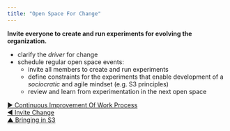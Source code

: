 ```yaml
---
title: "Open Space For Change"
---
```



**Invite everyone to create and run experiments for evolving the organization.**

-   clarify the <dfn data-info="Organizational Driver: A driver is a person’s or a group's motive for responding to a specific situation. A driver is considered an **organizational driver** if responding to it would help the organization generate value, eliminate waste or avoid unintended consequences.">driver</dfn> for change
-   schedule regular open space events:
    -   invite all members to create and run experiments
    -   define constraints for the experiments that enable development of a <dfn data-info="Sociocracy: A mindset where people affected by decisions can influence them on the basis of reasons to do so.">sociocratic</dfn> and agile mindset (e.g. S3 principles)
    -   review and learn from experimentation in the next open space



[&#9654; Continuous Improvement Of Work Process](continuous-improvement-of-work-process.html)<br/>[&#9664; Invite Change](invite-change.html)<br/>[&#9650; Bringing in S3](bringing-in-s3.html)

